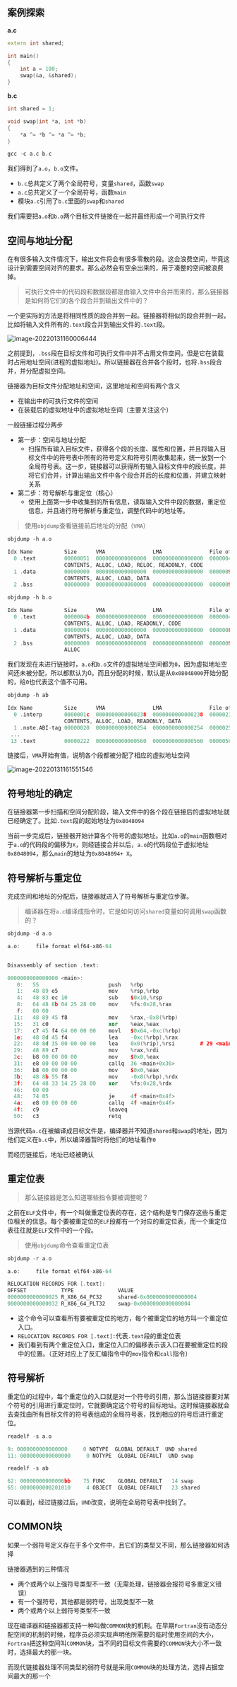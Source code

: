 ## 案例探索

**a.c**

```c++
extern int shared;

int main()
{
    int a = 100;
    swap(&a, &shared);
}
```

**b.c**

```c++
int shared = 1;

void swap(int *a, int *b)
{
    *a ^= *b ^= *a ^= *b;
}
```

```c++
gcc -c a.c b.c
```

我们得到了`a.o`，`b.o`文件。

- `b.c`总共定义了两个全局符号，变量`shared`，函数`swap`
- `a.c`总共定义了一个全局符号，函数`main`
- 模块`a.c`引用了`b.c`里面的`swap`和`shared`

我们需要把`a.o`和`b.o`两个目标文件链接在一起并最终形成一个可执行文件

## 空间与地址分配

在有很多输入文件情况下，输出文件将会有很多零散的段。这会浪费空间，毕竟这设计到需要空间对齐的要求。那么必然会有空余出来的，用于凑整的空间被浪费掉。

> 可执行文件中的代码段和数据段都是由输入文件中合并而来的，那么链接器是如何将它们的各个段合并到输出文件中的？

一个更实际的方法是将相同性质的段合并到一起。链接器将相似的段合并到一起，比如将输入文件所有的`.text`段合并到输出文件的`.text`段。

![image-20220131160006444](https://syz-picture.oss-cn-shenzhen.aliyuncs.com/D:%5CPrograme%20Files(x86)%5CPicGoimage-20220131160006444.png)

之前提到，`.bss`段在目标文件和可执行文件中并不占用文件空间，但是它在装载时占用地址空间(进程的虚拟地址)。所以链接器在合并各个段时，也将`.bss`段合并，并分配虚拟空间。

链接器为目标文件分配地址和空间，这里地址和空间有两个含义

- 在输出中的可执行文件的空间
- 在装载后的虚拟地址中的虚拟地址空间（主要关注这个）

一般链接过程分两步

- 第一步：空间与地址分配
  - 扫描所有输入目标文件，获得各个段的长度、属性和位置，并且将输入目标文件中的符号表中所有的符号定义和符号引用收集起来，统一放到一个全局符号表。这一步，链接器可以获得所有输入目标文件中的段长度，并将它们合并，计算出输出文件中各个段合并后的长度和位置，并建立映射关系
- 第二步：符号解析与重定位（核心）
  - 使用上面第一步中收集到的所有信息，读取输入文件中段的数据，重定位信息，并且进行符号解析与重定位，调整代码中的地址等。

> 使用`objdump`查看链接前后地址的分配（`VMA`）

```c++
objdump -h a.o
```

```c++
Idx Name          Size      VMA               LMA               File off  Algn
  0 .text         00000051  0000000000000000  0000000000000000  00000040  2**0
                  CONTENTS, ALLOC, LOAD, RELOC, READONLY, CODE
  1 .data         00000000  0000000000000000  0000000000000000  00000091  2**0
                  CONTENTS, ALLOC, LOAD, DATA
  2 .bss          00000000  0000000000000000  0000000000000000  00000091  2**0
```

```c++
objdump -h b.o
```

```c++
Idx Name          Size      VMA               LMA               File off  Algn
  0 .text         0000004b  0000000000000000  0000000000000000  00000040  2**0
                  CONTENTS, ALLOC, LOAD, READONLY, CODE
  1 .data         00000004  0000000000000000  0000000000000000  0000008c  2**2
                  CONTENTS, ALLOC, LOAD, DATA
  2 .bss          00000000  0000000000000000  0000000000000000  00000090  2**0
                  ALLOC
```

我们发现在未进行链接时，`a.o`和`b.o`文件的虚拟地址空间都为`0`，因为虚拟地址空间还未被分配，所以都默认为0。而且分配的时候，默认是从`0x08048000`开始分配的，给`0`也代表这个值不可用。

```c++
objdump -h ab
```

```c++
Idx Name          Size      VMA               LMA               File off  Algn
  0 .interp       0000001c  0000000000000238  0000000000000238  00000238  2**0
                  CONTENTS, ALLOC, LOAD, READONLY, DATA
  1 .note.ABI-tag 00000020  0000000000000254  0000000000000254  00000254  2**2
 ...
 13 .text         00000222  0000000000000560  0000000000000560  00000560  2**4
```

链接后，`VMA`开始有值，说明各个段都被分配了相应的虚拟地址空间

![image-20220131161551546](https://syz-picture.oss-cn-shenzhen.aliyuncs.com/D:%5CPrograme%20Files(x86)%5CPicGoimage-20220131161551546.png)

## 符号地址的确定

在链接器第一步扫描和空间分配阶段，输入文件中的各个段在链接后的虚拟地址就已经确定了。比如`.text`段的起始地址为``0x8048094``

当前一步完成后，链接器开始计算各个符号的虚拟地址。比如`a.o`的`main`函数相对于`a.o`的代码段的偏移为`X`，则经链接合并以后，`a.o`的代码段位于虚拟地址`0x8048094`，那么`main`的地址为`0x8048094+ X`。

## 符号解析与重定位

完成空间和地址的分配后，链接器就进入了符号解析与重定位步骤。

> 编译器在将`a.c`编译成指令时，它是如何访问`shared`变量如何调用`swap`函数的？

```c++
objdump -d a.o

a.o:     file format elf64-x86-64


Disassembly of section .text:

0000000000000000 <main>:
   0:   55                      push   %rbp
   1:   48 89 e5                mov    %rsp,%rbp
   4:   48 83 ec 10             sub    $0x10,%rsp
   8:   64 48 8b 04 25 28 00    mov    %fs:0x28,%rax
   f:   00 00 
  11:   48 89 45 f8             mov    %rax,-0x8(%rbp)
  15:   31 c0                   xor    %eax,%eax
  17:   c7 45 f4 64 00 00 00    movl   $0x64,-0xc(%rbp)
  1e:   48 8d 45 f4             lea    -0xc(%rbp),%rax
  22:   48 8d 35 00 00 00 00    lea    0x0(%rip),%rsi        # 29 <main+0x29>
  29:   48 89 c7                mov    %rax,%rdi
  2c:   b8 00 00 00 00          mov    $0x0,%eax
  31:   e8 00 00 00 00          callq  36 <main+0x36>
  36:   b8 00 00 00 00          mov    $0x0,%eax
  3b:   48 8b 55 f8             mov    -0x8(%rbp),%rdx
  3f:   64 48 33 14 25 28 00    xor    %fs:0x28,%rdx
  46:   00 00 
  48:   74 05                   je     4f <main+0x4f>
  4a:   e8 00 00 00 00          callq  4f <main+0x4f>
  4f:   c9                      leaveq 
  50:   c3                      retq   
```

当源代码`a.c`在被编译成目标文件是，编译器并不知道`shared`和`swap`的地址，因为他们定义在`b.c`中，所以编译器暂时将他们的地址看作`0`

而经历链接后，地址已经被确认

## 重定位表

> 那么链接器是怎么知道哪些指令要被调整呢？

之前在`ELF`文件中，有一个叫做重定位表的存在，这个结构是专门保存这些与重定位相关的信息。每个要被重定位的`ELF`段都有一个对应的重定位表，而一个重定位表往往就是`ELF`文件中的一个段。

> 使用`objdump`命令查看重定位表

```c++
objdump -r a.o
```

```c++
a.o:     file format elf64-x86-64

RELOCATION RECORDS FOR [.text]:
OFFSET           TYPE              VALUE 
0000000000000025 R_X86_64_PC32     shared-0x0000000000000004
0000000000000032 R_X86_64_PLT32    swap-0x0000000000000004
```

- 这个命令可以查看所有要被重定位的地方，每个被重定位的地方叫一个重定位入口。
- `RELOCATION RECORDS FOR [.text]:`代表`.text`段的重定位表
- 我们看到有两个重定位入口，重定位入口的偏移表示该入口在要被重定位的段中的位置。（正好对应上了反汇编指令中的`mov`指令和`call`指令）

## 符号解析

重定位的过程中，每个重定位的入口就是对一个符号的引用，那么当链接器要对某个符号的引用进行重定位时，它就要确定这个符号的目标地址。这时候链接器就会去查找由所有目标文件的符号表组成的全局符号表，找到相应的符号后进行重定位。

```c++
readelf -s a.o
```

```c++
9: 0000000000000000     0 NOTYPE  GLOBAL DEFAULT  UND shared
11: 0000000000000000     0 NOTYPE  GLOBAL DEFAULT  UND swap
```

```c++
readelf -s ab
```

```c++
62: 00000000000006bb    75 FUNC    GLOBAL DEFAULT   14 swap
65: 0000000000201010     4 OBJECT  GLOBAL DEFAULT   23 shared
```

可以看到，经过链接过后，`UND`改变，说明在全局符号表中找到了。

## COMMON块

如果一个弱符号定义存在于多个文件中，且它们的类型又不同，那么链接器如何选择

链接器遇到的三种情况

- 两个或两个以上强符号类型不一致（无需处理，链接器会报符号多重定义错误）
- 有一个强符号，其他都是弱符号，出现类型不一致
- 两个或两个以上弱符号类型不一致

现在编译器和链接器都支持一种叫做`COMMON`块的机制。在早期`Fortran`没有动态分配空间的机制的时候，程序员必须实现声明他所需要的临时使用空间的大小，`Fortran`把这种空间叫`COMMON`块，当不同的目标文件需要的`COMMON`块大小不一致时，选择最大的那一块。

而现代链接器处理不同类型的弱符号就是采用`COMMON`块的处理方法，选择占据空间最大的那一个